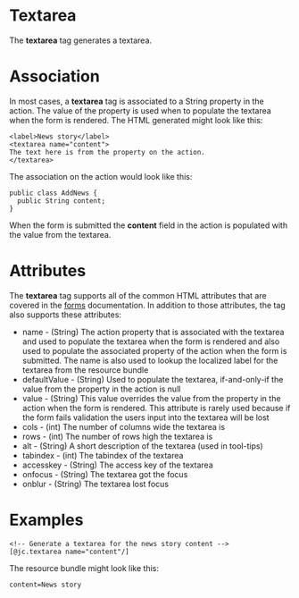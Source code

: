 # Textarea #

The **textarea** tag generates a textarea.

# Association #

In most cases, a **textarea** tag is associated to a String property in the action. The value of the property is used when to populate the textarea when the form is rendered. The HTML generated might look like this:

```
<label>News story</label>
<textarea name="content">
The text here is from the property on the action.
</textarea>
```

The association on the action would look like this:

```
public class AddNews {
  public String content;
}
```

When the form is submitted the **content** field in the action is populated with the value from the textarea.

# Attributes #

The **textarea** tag supports all of the common HTML attributes that are covered in the [forms](MVCForms.md) documentation. In addition to those attributes, the tag also supports these attributes:

  * name - (String) The action property that is associated with the textarea and used to populate the textarea when the form is rendered and also used to populate the associated property of the action when the form is submitted. The name is also used to lookup the localized label for the textarea from the resource bundle
  * defaultValue - (String) Used to populate the textarea, if-and-only-if the value from the property in the action is null
  * value - (String) This value overrides the value from the property in the action when the form is rendered. This attribute is rarely used because if the form fails validation the users input into the textarea will be lost
  * cols - (int) The number of columns wide the textarea is
  * rows - (int) The number of rows high the textarea is
  * alt - (String) A short description of the textarea (used in tool-tips)
  * tabindex - (int) The tabindex of the textarea
  * accesskey - (String) The access key of the textarea
  * onfocus - (String) The textarea got the focus
  * onblur - (String) The textarea lost focus

# Examples #

```
<!-- Generate a textarea for the news story content -->
[@jc.textarea name="content"/]
```

The resource bundle might look like this:

```
content=News story
```